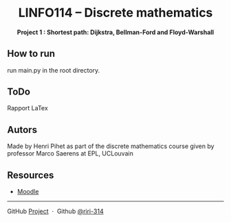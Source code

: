 <h1 align="center">
  <br>
  LINFO114 – Discrete mathematics
  <br>
</h1>

<h4 align="center">Project 1 : Shortest path: Dijkstra, Bellman-Ford and Floyd-Warshall </h4>


## How to run
run main.py in the root directory.

## ToDo
Rapport LaTex

## Autors
Made by Henri Pihet as part of the discrete mathematics course given by professor Marco Saerens at EPL, UCLouvain


## Resources

* [Moodle](https://moodle.uclouvain.be/course/view.php?id=2409) 

---

GitHub [Project](https://github.com/riri-314/LINFO1114_P1)  &nbsp;&middot;&nbsp; 
Github [@riri-314](https://github.com/riri-314) 
